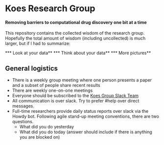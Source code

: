 # Koes Research Group
#### Removing barriers to computational drug discovery one bit at a time
This repository contains the collected wisdom of the research group.
Hopefully the total amount of wisdom (including uncollected) is much larger, but if I had to summarize:

*** Look at your data**
*** Think about your data**
*** More pictures**

## General logistics
* There is a weekly group meeting where one person presents a paper and a subset of people share recent results
* There are weekly one-on-one meetings
* Everyone should be subscribed to the [Koes Group Slack Team](http://koesgroup.slack.com)
* All communication is over slack.  Try to prefer #help over direct messages.
* Full-time researchers provide daily status reports over slack via the Howdy bot.  Following agile stand-up meeting conventions, there are two questions.
  * What did you do yesterday
  * What did you do today (answer should include if there is anything you are blocked on)
